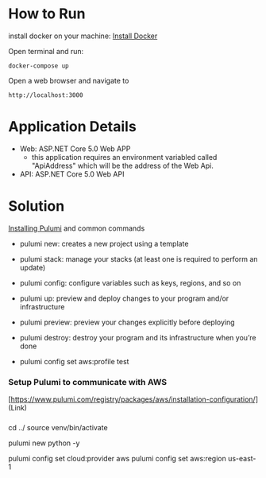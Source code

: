 # How to Run

install docker on your machine: [Install Docker](https://docs.docker.com/engine/install/)


Open terminal and run:
```
docker-compose up
```

Open a web browser and navigate to 
```
http://localhost:3000
```


# Application Details

- Web: ASP.NET Core 5.0 Web APP
  - this application requires an environment variabled called "ApiAddress" which will be the address of the Web Api.
- API: ASP.NET Core 5.0 Web API

# Solution

[Installing Pulumi](https://www.pulumi.com/docs/get-started/install) and common commands

- pulumi new: creates a new project using a template
- pulumi stack: manage your stacks (at least one is required to perform an update)
- pulumi config: configure variables such as keys, regions, and so on
- pulumi up: preview and deploy changes to your program and/or infrastructure
- pulumi preview: preview your changes explicitly before deploying
- pulumi destroy: destroy your program and its infrastructure when you’re done

- pulumi config set aws:profile test

### Setup Pulumi to communicate with AWS 
[https://www.pulumi.com/registry/packages/aws/installation-configuration/] (Link)

### 




cd ../
source venv/bin/activate

pulumi new python -y

pulumi config set cloud:provider aws
pulumi config set aws:region us-east-1
